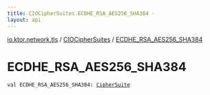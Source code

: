 ```yaml
---
title: CIOCipherSuites.ECDHE_RSA_AES256_SHA384 - 
layout: api
---
```


<div class='api-docs-breadcrumbs'><a href="../index.html">io.ktor.network.tls</a> / <a href="index.html">CIOCipherSuites</a> / <a href="./-e-c-d-h-e_-r-s-a_-a-e-s256_-s-h-a384.html">ECDHE_RSA_AES256_SHA384</a></div>

# ECDHE_RSA_AES256_SHA384

<div class="signature"><code><span class="keyword">val </span><span class="identifier">ECDHE_RSA_AES256_SHA384</span><span class="symbol">: </span><a href="../-cipher-suite/index.html"><span class="identifier">CipherSuite</span></a></code></div>
